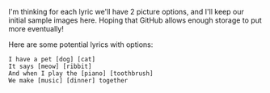 I'm thinking for each lyric we'll have 2 picture options, and I'll keep our initial sample images here.  Hoping that GitHub allows enough storage to put more eventually!

Here are some potential lyrics with options:

    I have a pet [dog] [cat]
    It says [meow] [ribbit]
    And when I play the [piano] [toothbrush]
    We make [music] [dinner] together
  
